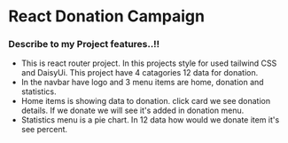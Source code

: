 # React Donation Campaign

### Describe to my Project features..!!

- This is react router project. In this projects style for used tailwind CSS and DaisyUi. This project have 4 catagories 12 data for donation.
- In the navbar have logo and 3 menu items are home, donation and statistics. 
- Home items is showing data to donation. click card we see donation details. If we donate we will see it's added in donation menu. 
- Statistics menu is a pie chart. In 12 data how would we donate item it's see percent.
